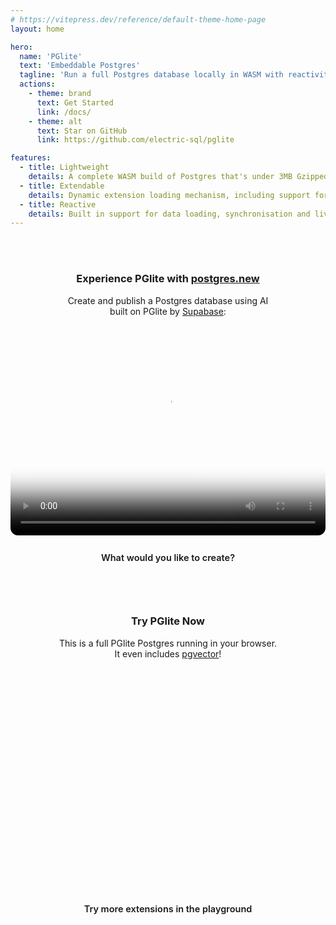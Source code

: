 ```yaml
---
# https://vitepress.dev/reference/default-theme-home-page
layout: home

hero:
  name: 'PGlite'
  text: 'Embeddable Postgres'
  tagline: 'Run a full Postgres database locally in WASM with reactivity and live sync.'
  actions:
    - theme: brand
      text: Get Started
      link: /docs/
    - theme: alt
      text: Star on GitHub
      link: https://github.com/electric-sql/pglite

features:
  - title: Lightweight
    details: A complete WASM build of Postgres that's under 3MB Gzipped.
  - title: Extendable
    details: Dynamic extension loading mechanism, including support for pgvector and PostGIS.
  - title: Reactive
    details: Built in support for data loading, synchronisation and live query primitives.
---
```


<script setup>
import { onMounted } from 'vue'
import { defineClientComponent } from 'vitepress'
import { VPHomeHero } from 'vitepress/theme'
import { data as initialStarCount } from './count.data.ts'
import { starCount } from './components/starCount.ts'

const Repl = defineClientComponent(() => {
  return import('./components/Repl.vue')
})

onMounted(async () => {
  if (typeof window !== 'undefined' && document.querySelector) {
    const linkEl = document.querySelector('.action a[href="https://github.com/electric-sql/pglite"]')
    let countEl = linkEl.querySelector('.count')
    
    if (!countEl) {
      countEl = document.createElement('span')
      countEl.classList.add('count')
      countEl.innerText = `( ${initialStarCount.toLocaleString()} )`;

      const icon = document.createElement('span')
      icon.classList.add('vpi-social-github')
      linkEl.prepend(icon)
    }
    
    linkEl.append(countEl)

    const count = await starCount(initialStarCount)

    let currentCount = Math.max(count - 15, initialStarCount)
    const animateCount = () => {
      currentCount += 1;
      if (currentCount >= count) {
        currentCount = count;
        clearInterval(intervalId);
      }
      countEl.innerText = `( ${currentCount.toLocaleString()} )`;
    };
    const intervalId = setInterval(animateCount, 64);
  }
});

</script>

<style>
  .actions a[href="https://github.com/electric-sql/pglite"] {
    display: flex;
    align-items: center;
  }
  .actions a[href="https://github.com/electric-sql/pglite"] .vpi-social-github {
    display: block;
    width: 1.42rem;
    height: 1.42rem;
    margin: 0 0.5rem 0 0;
    position: relative;
  }
  .actions a[href="https://github.com/electric-sql/pglite"] .count {
    margin-left: 0.25rem;
    min-width: 55px;
  }
</style>

<style scoped>

  .try-it-now,
  .postgres-new {
    margin-top: 3rem;
    display: flex;
    flex-direction: column;
  }

  .try-it-now .repl {
    display: block;
    width: 100%;
    margin-bottom: 1rem;
    height: 350px;
  }

  .info {
    text-align: center;
  }

  .postgres-new video {
    display: block;
    width: 100%;
    border-radius: 12px;
    margin-bottom: 1rem;
    aspect-ratio: 1616 / 1080;
  }

  .link-btn {
    border-color: var(--vp-button-alt-border);
    color: var(--vp-button-alt-text);
    background-color: var(--vp-button-alt-bg);
    border-radius: 20px;
    padding: 0 20px;
    line-height: 38px;
    font-size: 14.5px;
    display: inline-block;
    border: 1px solid transparent;
    text-align: center;
    font-weight: 600;
    white-space: nowrap;
    transition: color 0.25s, border-color 0.25s, background-color 0.25s;
    text-decoration: none;
  }

  @media (min-width: 1000px) {
    .row {
      display: flex;
    }

    .try-it-now,
    .postgres-new {
      width: 50%;
    }

    .try-it-now {
      padding-left: 1rem;
    }

    .postgres-new {
      padding-right: 1rem;
    }

    .try-it-now .repl {
      height: auto;
      aspect-ratio: 1616 / 1080;
    }
  }
</style>

<span class="vpi-social-github"></span>

<div class="row">
  <div class="postgres-new">
    <div class="info">
      <h3>Experience PGlite with <a href="https://postgres.new">postgres.new</a></h3>
      <p>
        Create and publish a Postgres database using AI
        <br class="hide-xs" />
        built on PGlite by <a href="https://supabase.com">Supabase</a>:
      </p>
    </div>
    <video controls poster="https://static.pglite.dev/videos/postgres-new-showcase-loop.png">
      <source src="https://static.pglite.dev/videos/postgres-new-showcase-loop-1080p.mp4" type="video/mp4" />
    </video>
    <a class="link-btn" href="https://postgres.new">
      What would you like to create?</a>
  </div>
  <div class="try-it-now">
    <div class="info">
      <h3>Try PGlite Now</h3>
      <p>
        This is a full PGlite Postgres running in your browser.
        <br class="hide-xs" />
        It even includes <a href="/extensions/#pgvector">pgvector</a>!
      </p>
    </div>
    <ClientOnly>
      <Repl class="repl" />
    </ClientOnly>
    <a class="link-btn" href="/repl">
      Try more extensions in the playground</a>
  </div>
</div>
